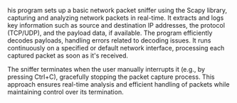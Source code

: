 his program sets up a basic network packet sniffer using the Scapy library, capturing and analyzing network packets in real-time. It extracts and logs key information such as source and destination IP addresses, the protocol (TCP/UDP), and the payload data, if available. The program efficiently decodes payloads, handling errors related to decoding issues. It runs continuously on a specified or default network interface, processing each captured packet as soon as it's received.

The sniffer terminates when the user manually interrupts it (e.g., by pressing Ctrl+C), gracefully stopping the packet capture process. This approach ensures real-time analysis and efficient handling of packets while maintaining control over its termination.

